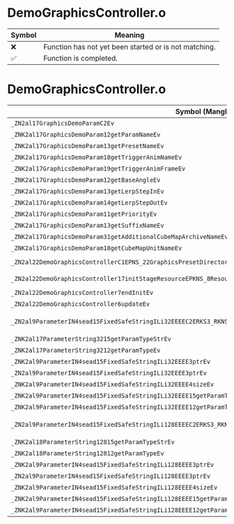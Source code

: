# DemoGraphicsController.o
| Symbol | Meaning 
| ------------- | ------------- 
| :x: | Function has not yet been started or is not matching. 
| :white_check_mark: | Function is completed. 


# DemoGraphicsController.o
| Symbol (Mangled) | Symbol (Demangled) | Decompiled? |
| ------------- |  ------------- | ------------- |
| `_ZN2al17GraphicsDemoParamC2Ev` | `al::GraphicsDemoParam::GraphicsDemoParam(void)` | :x: |
| `_ZNK2al17GraphicsDemoParam12getParamNameEv` | `al::GraphicsDemoParam::getParamName(void)const` | :x: |
| `_ZNK2al17GraphicsDemoParam13getPresetNameEv` | `al::GraphicsDemoParam::getPresetName(void)const` | :x: |
| `_ZNK2al17GraphicsDemoParam18getTriggerAnimNameEv` | `al::GraphicsDemoParam::getTriggerAnimName(void)const` | :x: |
| `_ZNK2al17GraphicsDemoParam19getTriggerAnimFrameEv` | `al::GraphicsDemoParam::getTriggerAnimFrame(void)const` | :x: |
| `_ZNK2al17GraphicsDemoParam12getBaseAngleEv` | `al::GraphicsDemoParam::getBaseAngle(void)const` | :x: |
| `_ZNK2al17GraphicsDemoParam13getLerpStepInEv` | `al::GraphicsDemoParam::getLerpStepIn(void)const` | :x: |
| `_ZNK2al17GraphicsDemoParam14getLerpStepOutEv` | `al::GraphicsDemoParam::getLerpStepOut(void)const` | :x: |
| `_ZNK2al17GraphicsDemoParam11getPriorityEv` | `al::GraphicsDemoParam::getPriority(void)const` | :x: |
| `_ZNK2al17GraphicsDemoParam13getSuffixNameEv` | `al::GraphicsDemoParam::getSuffixName(void)const` | :x: |
| `_ZNK2al17GraphicsDemoParam31getAdditionalCubeMapArchiveNameEv` | `al::GraphicsDemoParam::getAdditionalCubeMapArchiveName(void)const` | :x: |
| `_ZNK2al17GraphicsDemoParam18getCubeMapUnitNameEv` | `al::GraphicsDemoParam::getCubeMapUnitName(void)const` | :x: |
| `_ZN2al22DemoGraphicsControllerC1EPNS_22GraphicsPresetDirectorEPNS_19ShaderCubeMapKeeperE` | `al::DemoGraphicsController::DemoGraphicsController(al::GraphicsPresetDirector *,al::ShaderCubeMapKeeper *)` | :x: |
| `_ZN2al22DemoGraphicsController17initStageResourceEPKNS_8ResourceEPKcS5_` | `al::DemoGraphicsController::initStageResource(al::Resource const*,char const*,char const*)` | :x: |
| `_ZN2al22DemoGraphicsController7endInitEv` | `al::DemoGraphicsController::endInit(void)` | :x: |
| `_ZN2al22DemoGraphicsController6updateEv` | `al::DemoGraphicsController::update(void)` | :x: |
| `_ZN2al9ParameterIN4sead15FixedSafeStringILi32EEEEC2ERKS3_RKNS1_14SafeStringBaseIcEESA_SA_PNS_12ParameterObjEb` | `al::Parameter<sead::FixedSafeString<32>>::Parameter(sead::FixedSafeString<32> const&,sead::SafeStringBase<char> const&,sead::SafeStringBase<char> const&,sead::SafeStringBase<char> const&,al::ParameterObj *,bool)` | :x: |
| `_ZNK2al17ParameterString3215getParamTypeStrEv` | `al::ParameterString32::getParamTypeStr(void)const` | :x: |
| `_ZNK2al17ParameterString3212getParamTypeEv` | `al::ParameterString32::getParamType(void)const` | :x: |
| `_ZNK2al9ParameterIN4sead15FixedSafeStringILi32EEEE3ptrEv` | `al::Parameter<sead::FixedSafeString<32>>::ptr(void)const` | :x: |
| `_ZN2al9ParameterIN4sead15FixedSafeStringILi32EEEE3ptrEv` | `al::Parameter<sead::FixedSafeString<32>>::ptr(void)` | :x: |
| `_ZNK2al9ParameterIN4sead15FixedSafeStringILi32EEEE4sizeEv` | `al::Parameter<sead::FixedSafeString<32>>::size(void)const` | :x: |
| `_ZNK2al9ParameterIN4sead15FixedSafeStringILi32EEEE15getParamTypeStrEv` | `al::Parameter<sead::FixedSafeString<32>>::getParamTypeStr(void)const` | :x: |
| `_ZNK2al9ParameterIN4sead15FixedSafeStringILi32EEEE12getParamTypeEv` | `al::Parameter<sead::FixedSafeString<32>>::getParamType(void)const` | :x: |
| `_ZN2al9ParameterIN4sead15FixedSafeStringILi128EEEEC2ERKS3_RKNS1_14SafeStringBaseIcEESA_SA_PNS_12ParameterObjEb` | `al::Parameter<sead::FixedSafeString<128>>::Parameter(sead::FixedSafeString<128> const&,sead::SafeStringBase<char> const&,sead::SafeStringBase<char> const&,sead::SafeStringBase<char> const&,al::ParameterObj *,bool)` | :x: |
| `_ZNK2al18ParameterString12815getParamTypeStrEv` | `al::ParameterString128::getParamTypeStr(void)const` | :x: |
| `_ZNK2al18ParameterString12812getParamTypeEv` | `al::ParameterString128::getParamType(void)const` | :x: |
| `_ZNK2al9ParameterIN4sead15FixedSafeStringILi128EEEE3ptrEv` | `al::Parameter<sead::FixedSafeString<128>>::ptr(void)const` | :x: |
| `_ZN2al9ParameterIN4sead15FixedSafeStringILi128EEEE3ptrEv` | `al::Parameter<sead::FixedSafeString<128>>::ptr(void)` | :x: |
| `_ZNK2al9ParameterIN4sead15FixedSafeStringILi128EEEE4sizeEv` | `al::Parameter<sead::FixedSafeString<128>>::size(void)const` | :x: |
| `_ZNK2al9ParameterIN4sead15FixedSafeStringILi128EEEE15getParamTypeStrEv` | `al::Parameter<sead::FixedSafeString<128>>::getParamTypeStr(void)const` | :x: |
| `_ZNK2al9ParameterIN4sead15FixedSafeStringILi128EEEE12getParamTypeEv` | `al::Parameter<sead::FixedSafeString<128>>::getParamType(void)const` | :x: |
